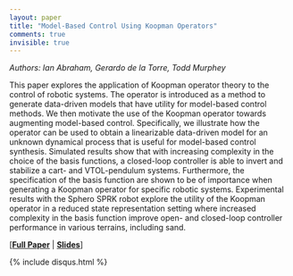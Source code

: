 ```yaml
---
layout: paper
title: "Model-Based Control Using Koopman Operators"
comments: true
invisible: true
---
```


<p class="text-left"><i>Authors: Ian Abraham, Gerardo de la Torre, Todd Murphey</i></p>

This paper explores the application of Koopman operator theory to the control of robotic systems. The operator is introduced as a method to generate data-driven models that have utility for model-based control methods. We then motivate the use of the Koopman operator towards augmenting model-based control. Specifically, we illustrate how the operator can be used to obtain a linearizable data-driven model for an unknown dynamical process that is useful for model-based control synthesis. Simulated results show that with increasing complexity in the choice of the basis functions, a closed-loop controller is able to invert and stabilize a cart- and VTOL-pendulum systems. Furthermore, the specification of the basis function are shown to be of importance when generating a Koopman operator for specific robotic systems. Experimental results with the Sphero SPRK robot explore the utility of the Koopman operator in a reduced state representation setting where increased complexity in the basis function improve open- and closed-loop controller performance in various terrains, including sand.

[<b><a href="/static/papers/53.pdf">Full Paper</a></b> | <b><a href="/static/slides/53.mp4">Slides</a></b>]

{% include disqus.html %}